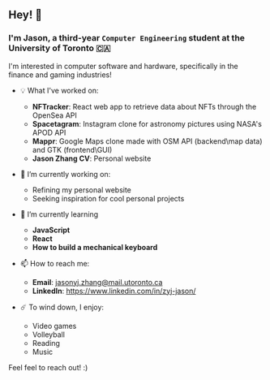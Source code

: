 ## Hey! 👋

### I'm Jason, a third-year `Computer Engineering` student at the University of Toronto 🇨🇦

I'm interested in computer software and hardware, specifically in the finance and gaming industries!

- 💡 What I've worked on:
  - **NFTracker**: React web app to retrieve data about NFTs through the OpenSea API 
  - **Spacetagram**: Instagram clone for astronomy pictures using NASA's APOD API
  - **Mappr**: Google Maps clone made with OSM API (backend\map data) and GTK (frontend\GUI)
  - **Jason Zhang CV**: Personal website

- 🔭 I’m currently working on:
  - Refining my personal website
  - Seeking inspiration for cool personal projects

- 🌱 I’m currently learning 
  - **JavaScript**
  - **React**
  - **How to build a mechanical keyboard**

- 📫 How to reach me:
  - **Email**: jasonyj.zhang@mail.utoronto.ca
  - **LinkedIn**: https://www.linkedin.com/in/zyj-jason/
  
- ☄️ To wind down, I enjoy:
  - Video games
  - Volleyball
  - Reading
  - Music

Feel feel to reach out! :)
